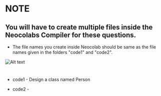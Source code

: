 # NOTE

## You will have to create multiple files inside the Neocolabs Compiler for these questions.
- The file names you create inside Neocolab should be same as the file names given in the folders "code1" and "code2".

![Alt text](https://cdn.discordapp.com/attachments/1075621727004016721/1094260386515132416/Example.png)

#

- code1 - Design a class named Person

- code2 - 

#